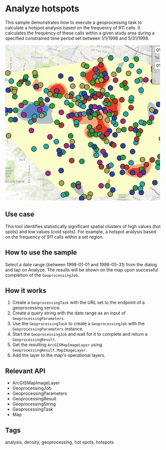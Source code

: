# Analyze hotspots

This sample demonstrates how to execute a geoprocessing task to calculate a hotspot analysis based on the frequency of 911 calls. It calculates the frequency of these calls within a given study area during a specified constrained time period set between 1/1/1998 and 5/31/1998.

![](screenshot.png)

## Use case

This tool identifies statistically significant spatial clusters of high values (hot spots) and low values (cold spots). For example, a hotspot analysis based on the frequency of 911 calls within a set region.

## How to use the sample

Select a date range (between 1998-01-01 and 1998-05-31) from the dialog and tap on Analyze. The results will be shown on the map upon successful completion of the `GeoprocessingJob`.

## How it works

1. Create a `GeoprocessingTask` with the URL set to the endpoint of a geoprocessing service.
2. Create a query string with the date range as an input of `GeoprocessingParameters`.
3. Use the `GeoprocessingTask` to create a `GeoprocessingJob` with the `GeoprocessingParameters` instance.
4. Start the `GeoprocessingJob` and wait for it to complete and return a `GeoprocessingResult`.
5. Get the resulting `ArcGISMapImageLayer` using `GeoprocessingResult.MapImageLayer`.
6. Add the layer to the map's operational layers.

## Relevant API

* ArcGISMapImageLayer
* GeoprocessingJob
* GeoprocessingParameters
* GeoprocessingResult
* GeoprocessingString
* GeoprocessingTask
* Map

## Tags

analysis, density, geoprocessing, hot spots, hotspots
